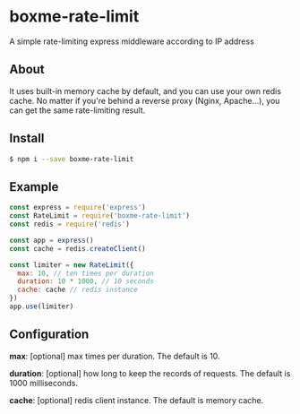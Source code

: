 # boxme-rate-limit

  A simple rate-limiting express middleware according to IP address

## About

  It uses built-in memory cache by default, and you can use your own redis cache. No matter if you're behind a reverse proxy (Nginx, Apache...), you can get the same rate-limiting result.
  

## Install

```sh
$ npm i --save boxme-rate-limit
```

## Example

```js
const express = require('express')
const RateLimit = require('boxme-rate-limit')
const redis = require('redis')

const app = express()
const cache = redis.createClient()

const limiter = new RateLimit({
  max: 10, // ten times per duration
  duration: 10 * 1000, // 10 seconds
  cache: cache // redis instance
})
app.use(limiter)
```

## Configuration

  **max**: [optional] max times per duration. The default is 10.

  **duration**: [optional] how long to keep the records of requests. The default is 1000 milliseconds.

  **cache**: [optional] redis client instance. The default is memory cache.